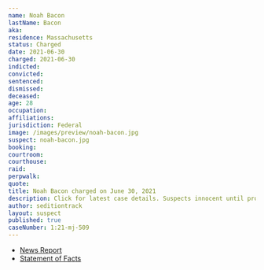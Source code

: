 ```yaml
---
name: Noah Bacon
lastName: Bacon
aka:
residence: Massachusetts
status: Charged
date: 2021-06-30
charged: 2021-06-30
indicted:
convicted:
sentenced:
dismissed:
deceased:
age: 28
occupation:
affiliations:
jurisdiction: Federal
image: /images/preview/noah-bacon.jpg
suspect: noah-bacon.jpg
booking:
courtroom:
courthouse:
raid:
perpwalk:
quote:
title: Noah Bacon charged on June 30, 2021
description: Click for latest case details. Suspects innocent until proven guilty.
author: seditiontrack
layout: suspect
published: true
caseNumber: 1:21-mj-509
---
```


- [News Report](https://boston.cbslocal.com/2021/06/30/capitol-riot-arrests-fbi-boston-noah-bacon-chase-allen-somerville-seekonk/)
- [Statement of Facts](https://www.justice.gov/usao-dc/case-multi-defendant/file/1408331/download)
